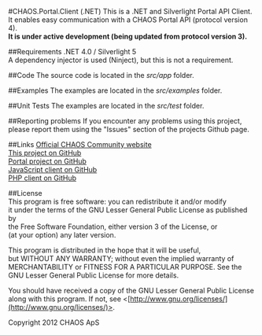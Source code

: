 #CHAOS.Portal.Client (.NET)
This is a .NET and Silverlight Portal API Client. It enables easy communication with a CHAOS Portal API (protocol version 4).  
**It is under active development (being updated from protocol version 3).**

##Requirements
.NET 4.0 / Silverlight 5  
A dependency injector is used (Ninject), but this is not a requirement.

##Code
The source code is located in the *src/app* folder.  

##Examples
The examples are located in the *src/examples* folder.

##Unit Tests
The examples are located in the *src/test* folder.

##Reporting problems
If you encounter any problems using this project, please report them using the "Issues" section of the projects Github page.

##Links
[Official CHAOS Community website](http://www.chaos-community.org/)  
[This project on GitHub](https://github.com/CHAOS-Community/CHAOS.Portal.Client-.NET)  
[Portal project on GitHub](https://github.com/CHAOS-Community/Portal)  
[JavaScript client on GitHub](https://github.com/CHAOS-Community/CHAOS.Portal.Client-JavaScript)  
[PHP client on GitHub](https://github.com/CHAOS-Community/CHAOS.Portal.Client-PHP)

##License  
This program is free software: you can redistribute it and/or modify  
it under the terms of the GNU Lesser General Public License as published by  
the Free Software Foundation, either version 3 of the License, or  
(at your option) any later version.  
  
This program is distributed in the hope that it will be useful,  
but WITHOUT ANY WARRANTY; without even the implied warranty of  
MERCHANTABILITY or FITNESS FOR A PARTICULAR PURPOSE.  See the  
GNU Lesser General Public License for more details.  
  
You should have received a copy of the GNU Lesser General Public License  
along with this program.  If not, see <[http://www.gnu.org/licenses/](http://www.gnu.org/licenses/)>.  
  
Copyright 2012 CHAOS ApS